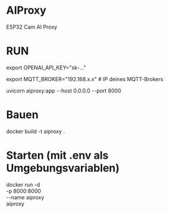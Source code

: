 # AIProxy
ESP32 Cam AI Proxy

# RUN

export OPENAI_API_KEY="sk-..."

export MQTT_BROKER="192.168.x.x"   # IP deines MQTT-Brokers

uvicorn aiproxy:app --host 0.0.0.0 --port 8000

# Bauen
docker build -t aiproxy .

# Starten (mit .env als Umgebungsvariablen)
docker run -d \
  -p 8000:8000 \
  --name aiproxy \
  aiproxy

